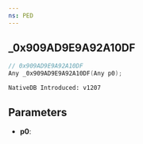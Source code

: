 ```yaml
---
ns: PED
---
```

## _0x909AD9E9A92A10DF

```c
// 0x909AD9E9A92A10DF
Any _0x909AD9E9A92A10DF(Any p0);
```

```
NativeDB Introduced: v1207
```

## Parameters
* **p0**:
